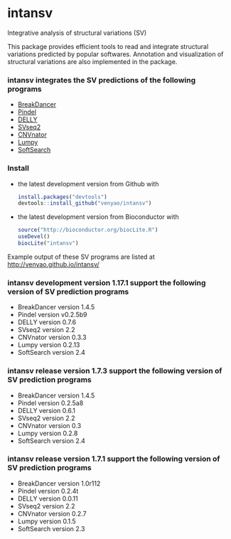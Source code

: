 intansv
=======

Integrative analysis of structural variations (SV)

This package provides efficient tools to read and integrate structural variations predicted by popular softwares. Annotation and visualization of structural variations are also implemented in the package.

### intansv integrates the SV predictions of the following programs
<ul>
<li><a href="https://github.com/genome/breakdancer" target="_blank">BreakDancer</a></li>
<li><a href="https://github.com/genome/pindel" target="_blank">Pindel</a></li>
<li><a href="https://github.com/tobiasrausch/delly" target="_blank">DELLY</a></li>
<li><a href="http://www.engr.uconn.edu/~jiz08001/svseq2.html" target="_blank">SVseq2</a></li>
<li><a href="https://github.com/abyzovlab/CNVnator" target="_blank">CNVnator</a></li>
<li><a href="https://github.com/arq5x/lumpy-sv" target="_blank">Lumpy</a></li>
<li><a href="https://github.com/Steven-N-Hart/softsearch" target="_blank">SoftSearch</a></li>
</ul>

### Install

-   the latest development version from Github with

    ``` r
    install.packages("devtools")  
    devtools::install_github("venyao/intansv")    
    ```
	
-   the latest development version from Bioconductor with

    ``` r
    source("http://bioconductor.org/biocLite.R")  
    useDevel()  
    biocLite("intansv")  
    ```
	
    
Example output of these SV programs are listed at http://venyao.github.io/intansv/  
	
### intansv development version 1.17.1 support the following version of SV prediction programs
* BreakDancer version 1.4.5  
* Pindel version v0.2.5b9   
* DELLY version 0.7.6  
* SVseq2 version 2.2  
* CNVnator version 0.3.3  
* Lumpy version 0.2.13  
* SoftSearch version 2.4  

### intansv release version 1.7.3 support the following version of SV prediction programs  
* BreakDancer version 1.4.5
* Pindel version 0.2.5a8
* DELLY version 0.6.1
* SVseq2 version 2.2
* CNVnator version 0.3
* Lumpy version 0.2.8
* SoftSearch version 2.4

### intansv release version 1.7.1 support the following version of SV prediction programs
* BreakDancer version 1.0r112
* Pindel version 0.2.4t
* DELLY version 0.0.11
* SVseq2 version 2.2
* CNVnator version 0.2.7
* Lumpy version 0.1.5
* SoftSearch version 2.3


